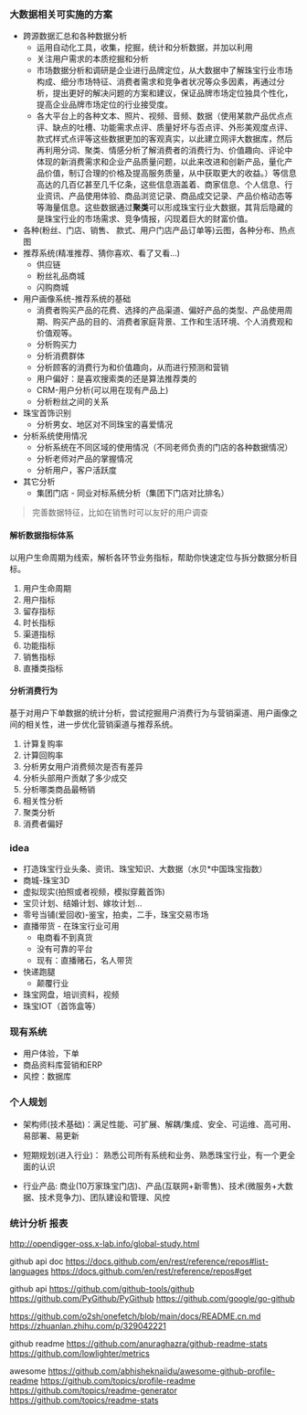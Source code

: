 
### 大数据相关可实施的方案
- 跨源数据汇总和各种数据分析
    - 运用自动化工具，收集，挖掘，统计和分析数据，并加以利用
    - 关注用户需求的本质挖掘和分析
    - 市场数据分析和调研是企业进行品牌定位，从大数据中了解珠宝行业市场构成、细分市场特征、消费者需求和竞争者状况等众多因素，再通过分析，提出更好的解决问题的方案和建议，保证品牌市场定位独具个性化，提高企业品牌市场定位的行业接受度。
    - 各大平台上的各种文本、照片、视频、音频、数据（使用某款产品优点点评、缺点的吐槽、功能需求点评、质量好坏与否点评、外形美观度点评、款式样式点评等这些数据更加的客观真实，以此建立网评大数据库，然后再利用分词、聚类、情感分析了解消费者的消费行为、价值趣向、评论中体现的新消费需求和企业产品质量问题，以此来改进和创新产品，量化产品价值，制订合理的价格及提高服务质量，从中获取更大的收益。）等信息高达的几百亿甚至几千亿条，这些信息涵盖着、商家信息、个人信息、行业资讯、产品使用体验、商品浏览记录、商品成交记录、产品价格动态等等海量信息。这些数据通过**聚类**可以形成珠宝行业大数据，其背后隐藏的是珠宝行业的市场需求、竞争情报，闪现着巨大的财富价值。
- 各种(粉丝、门店、销售、 款式、用户门店产品订单等)云图，各种分布、热点图
- 推荐系统(精准推荐、猜你喜欢、看了又看...)
    - 供应链
    - 粉丝礼品商城
    - 闪购商城
- 用户画像系统-推荐系统的基础
    - 消费者购买产品的花费、选择的产品渠道、偏好产品的类型、产品使用周期、购买产品的目的、消费者家庭背景、工作和生活环境、个人消费观和价值观等。
    - 分析购买力
    - 分析消费群体
    - 分析顾客的消费行为和价值趣向，从而进行预测和营销
    - 用户偏好：是喜欢搜索类的还是算法推荐类的
    - CRM-用户分析(可以用在现有产品上)
    - 分析粉丝之间的关系
- 珠宝首饰识别
    - 分析男女、地区对不同珠宝的喜爱情况
- 分析系统使用情况
    - 分析系统在不同区域的使用情况（不同老师负责的门店的各种数据情况）    
    - 分析老师对产品的掌握情况
    - 分析用户，客户活跃度
- 其它分析
    - 集团门店 - 同业对标系统分析（集团下门店对比排名）
> 完善数据特征，比如在销售时可以友好的用户调查

#### 解析数据指标体系
以用户生命周期为线索，解析各环节业务指标，帮助你快速定位与拆分数据分析目标。

1. 用户生命周期
2. 用户指标
3. 留存指标
4. 时长指标
5. 渠道指标
6. 功能指标
7. 销售指标
8. 直播类指标

#### 分析消费行为
基于对用户下单数据的统计分析，尝试挖掘用户消费行为与营销渠道、用户画像之间的相关性，进一步优化营销渠道与推荐系统。

1. 计算复购率
2. 计算回购率
3. 分析男女用户消费频次是否有差异
4. 分析头部用户贡献了多少成交
5. 分析哪类商品最畅销
6. 相关性分析
7. 聚类分析
8. 消费者偏好



### idea
- 打造珠宝行业头条、资讯、珠宝知识、大数据（水贝*中国珠宝指数）
- 商城-珠宝3D
- 虚拟现实(拍照或者视频，模拟穿戴首饰)
- 宝贝计划、结婚计划、嫁妆计划...
- 零号当铺(爱回收)-鉴宝，拍卖，二手，珠宝交易市场
- 直播带货 - 在珠宝行业可用
    - 电商看不到真货
    - 没有可靠的平台
    - 现有：直播赌石，名人带货
- 快递跑腿
    - 颠覆行业
- 珠宝网盘，培训资料，视频
- 珠宝IOT（首饰盒等）

### 现有系统
- 用户体验，下单
- 商品资料库营销和ERP
- 风控：数据库

### 个人规划
- 架构师(技术基础)：满足性能、可扩展、解耦/集成、安全、可运维、高可用、易部署、易更新

- 短期规划(进入行业)： 熟悉公司所有系统和业务、熟悉珠宝行业，有一个更全面的认识

- 行业产品: 商业(10万家珠宝门店)、产品(互联网+新零售)、技术(微服务+大数据、技术竞争力)、团队建设和管理、风控


### 统计分析 报表
http://opendigger-oss.x-lab.info/global-study.html

github api doc
https://docs.github.com/en/rest/reference/repos#list-languages
https://docs.github.com/en/rest/reference/repos#get

github api 
https://github.com/github-tools/github
https://github.com/PyGithub/PyGithub
https://github.com/google/go-github


https://github.com/o2sh/onefetch/blob/main/docs/README.cn.md
https://zhuanlan.zhihu.com/p/329042221


github readme
https://github.com/anuraghazra/github-readme-stats
https://github.com/lowlighter/metrics

awesome
https://github.com/abhisheknaiidu/awesome-github-profile-readme
https://github.com/topics/profile-readme
https://github.com/topics/readme-generator
https://github.com/topics/readme-stats